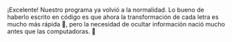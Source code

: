 ¡Excelente! Nuestro programa ya volvió a la normalidad. Lo bueno de haberlo escrito en código es que ahora la transformación de cada letra es mucho más rápida :runner:, pero la necesidad de ocultar información nació mucho antes que las computadoras. :scroll: